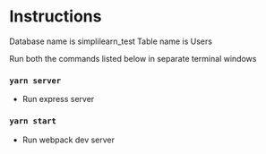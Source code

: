 # Instructions

Database name is simplilearn_test
Table name is Users

Run both the commands listed below in separate terminal windows

### `yarn server`

- Run express server

### `yarn start`

- Run webpack dev server
